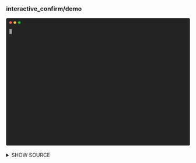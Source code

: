 ### interactive_confirm/demo

![Animation](https://raw.githubusercontent.com/x0f5c3/pterm/master/_examples/interactive_confirm/demo/animation.svg)

<details>

<summary>SHOW SOURCE</summary>

```go
package main

import (
	"github.com/x0f5c3/pterm"
)

func main() {
	result, _ := pterm.DefaultInteractiveConfirm.Show()
	pterm.Println() // Blank line
	pterm.Info.Printfln("You answered: %s", boolToText(result))
}

func boolToText(b bool) string {
	if b {
		return pterm.Green("Yes")
	}
	return pterm.Red("No")
}

```

</details>

